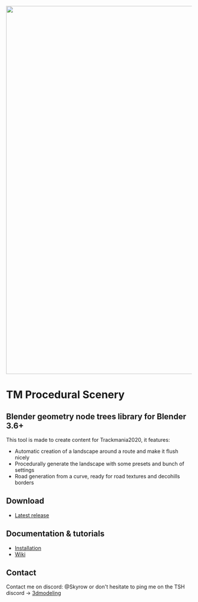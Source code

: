 <p align="center">
  <img width="1000" height="auto" src="https://github.com/Skyrooow/TM-Procedural-Scenery-Lib/assets/151015957/d24bcaaa-b579-4598-b493-9b073f1320b5">
</p>

# TM Procedural Scenery
## Blender geometry node trees library for Blender 3.6+
This tool is made to create content for Trackmania2020, it features:
- Automatic creation of a landscape around a route and make it flush nicely
- Procedurally generate the landscape with some presets and bunch of settings
- Road generation from a curve, ready for road textures and decohills borders

## Download
- [Latest release](https://github.com/Skyrooow/TM-Procedural-Scenery-Lib/releases/latest)

## Documentation & tutorials
- [Installation](https://github.com/Skyrooow/TM-Procedural-Scenery-Lib/wiki/1%E2%80%90Installation)
- [Wiki](https://github.com/Skyrooow/TM-Procedural-Scenery-Lib/wiki)

## Contact
Contact me on discord: @Skyrow or don't hesitate to ping me on the TSH discord -> [3dmodeling](https://discord.gg/6w2WsUedzC)
